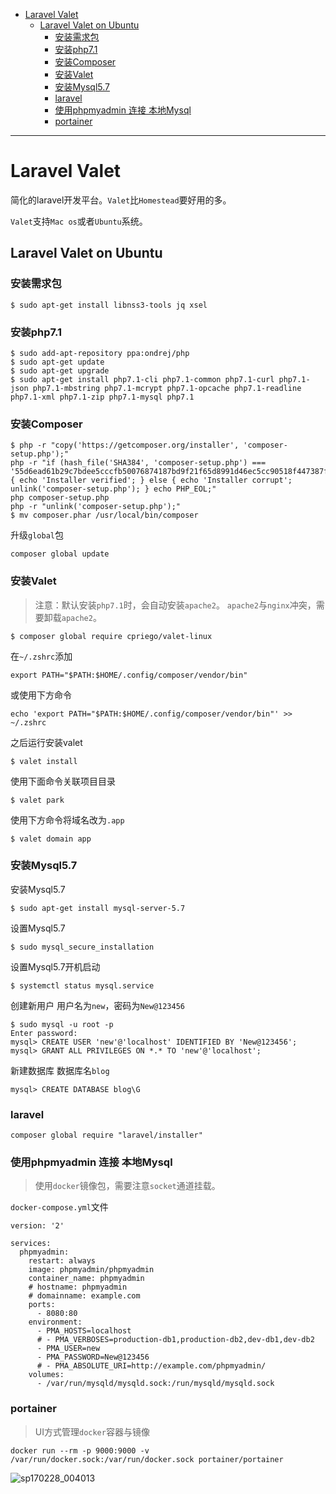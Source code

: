 
<!-- toc orderedList:0 depthFrom:1 depthTo:6 -->

* [Laravel Valet](#laravel-valet)
  * [Laravel Valet on Ubuntu](#laravel-valet-on-ubuntu)
    * [安装需求包](#安装需求包)
    * [安装php7.1](#安装php71)
    * [安装Composer](#安装composer)
    * [安装Valet](#安装valet)
    * [安装Mysql5.7](#安装mysql57)
    * [laravel](#laravel)
    * [使用phpmyadmin 连接 本地Mysql](#使用phpmyadmin-连接-本地mysql)
    * [portainer](#portainer)

<!-- tocstop -->


----

# Laravel Valet
简化的laravel开发平台。`Valet`比`Homestead`要好用的多。

`Valet`支持`Mac os`或者`Ubuntu`系统。
## Laravel Valet on Ubuntu

### 安装需求包
 ```
$ sudo apt-get install libnss3-tools jq xsel
 ```
### 安装php7.1
 ```
$ sudo add-apt-repository ppa:ondrej/php
$ sudo apt-get update
$ sudo apt-get upgrade
$ sudo apt-get install php7.1-cli php7.1-common php7.1-curl php7.1-json php7.1-mbstring php7.1-mcrypt php7.1-opcache php7.1-readline php7.1-xml php7.1-zip php7.1-mysql php7.1
 ```
### 安装Composer
```
$ php -r "copy('https://getcomposer.org/installer', 'composer-setup.php');"
php -r "if (hash_file('SHA384', 'composer-setup.php') === '55d6ead61b29c7bdee5cccfb50076874187bd9f21f65d8991d46ec5cc90518f447387fb9f76ebae1fbbacf329e583e30') { echo 'Installer verified'; } else { echo 'Installer corrupt'; unlink('composer-setup.php'); } echo PHP_EOL;"
php composer-setup.php
php -r "unlink('composer-setup.php');"
$ mv composer.phar /usr/local/bin/composer
```

升级`global`包
```
composer global update
```

### 安装Valet
> 注意：默认安装`php7.1`时，会自动安装`apache2`。
> `apache2`与`nginx`冲突，需要卸载`apache2`。

```
$ composer global require cpriego/valet-linux
```
在`~/.zshrc`添加
```
export PATH="$PATH:$HOME/.config/composer/vendor/bin"
```
或使用下方命令
```
echo 'export PATH="$PATH:$HOME/.config/composer/vendor/bin"' >> ~/.zshrc
```
之后运行安装valet
```
$ valet install
```
使用下面命令关联项目目录
```
$ valet park
```
使用下方命令将域名改为`.app`
```
$ valet domain app
```

### 安装Mysql5.7
安装Mysql5.7
```
$ sudo apt-get install mysql-server-5.7
```
设置Mysql5.7
```
$ sudo mysql_secure_installation
```
设置Mysql5.7开机启动
```
$ systemctl status mysql.service
```
创建新用户
用户名为`new`，密码为`New@123456`
```
$ sudo mysql -u root -p
Enter password:
mysql> CREATE USER 'new'@'localhost' IDENTIFIED BY 'New@123456';
mysql> GRANT ALL PRIVILEGES ON *.* TO 'new'@'localhost';
```
新建数据库
数据库名`blog`
```
mysql> CREATE DATABASE blog\G
```

### laravel

```
composer global require "laravel/installer"
```

### 使用phpmyadmin 连接 本地Mysql
>使用`docker`镜像包，需要注意`socket`通道挂载。

`docker-compose.yml`文件
```
version: '2'

services:
  phpmyadmin:
    restart: always
    image: phpmyadmin/phpmyadmin
    container_name: phpmyadmin
    # hostname: phpmyadmin
    # domainname: example.com
    ports:
      - 8080:80
    environment:
      - PMA_HOSTS=localhost
      # - PMA_VERBOSES=production-db1,production-db2,dev-db1,dev-db2
      - PMA_USER=new
      - PMA_PASSWORD=New@123456
      # - PMA_ABSOLUTE_URI=http://example.com/phpmyadmin/
    volumes:
      - /var/run/mysqld/mysqld.sock:/run/mysqld/mysqld.sock
```

### portainer

>UI方式管理`docker`容器与镜像

```
docker run --rm -p 9000:9000 -v /var/run/docker.sock:/var/run/docker.sock portainer/portainer
```
![sp170228_004013](https://ooo.0o0.ooo/2017/02/28/58b4567bcb5c9.png)
<!-- ![sp170228_004013](/assets/sp170228_004013.png) -->
